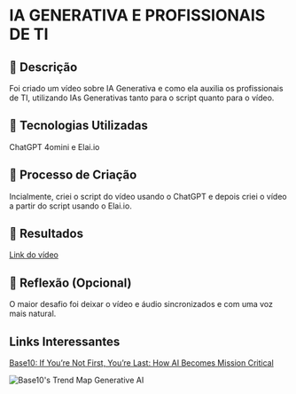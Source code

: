 # IA GENERATIVA E PROFISSIONAIS DE TI

## 📒 Descrição
Foi criado um vídeo sobre IA Generativa e como ela auxilia os profissionais de TI, utilizando IAs Generativas tanto para o script quanto para o vídeo.

## 🤖 Tecnologias Utilizadas
ChatGPT 4omini e Elai.io

## 🧐 Processo de Criação
Incialmente, criei o script do vídeo usando o ChatGPT e depois criei o vídeo a partir do script usando o Elai.io.

## 🚀 Resultados
[Link do vídeo](https://app.elai.io/v/675510239b7a5e7edfe2a279)

## 💭 Reflexão (Opcional)
O maior desafio foi deixar o vídeo e áudio sincronizados e com uma voz mais natural.

## Links Interessantes

[Base10: If You’re Not First, You’re Last: How AI Becomes Mission Critical](https://base10.vc/post/generative-ai-mission-critical/)

![Base10's Trend Map Generative AI](https://github.com/digitalinnovationone/lab-natty-or-not/assets/730492/f4df26e8-f8f7-4419-8252-c69d73ea930c)
